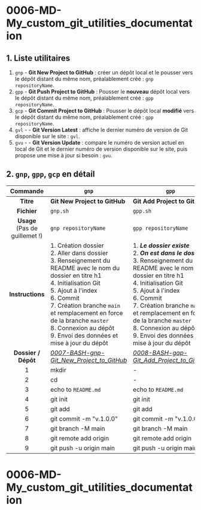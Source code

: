 # 0006-MD-My_custom_git_utilities_documentation

## 1. Liste utilitaires

1. `gnp` - **Git New Project to GitHub** : créer un dépôt local et le pousser vers le dépôt distant du même nom, préalablement créé : `gnp repositoryName`.
1. `gpp` - **Git Push Project to GitHub** : Pousser le **nouveau** dépôt local vers le dépôt distant du même nom, préalablement créé : `gpp repositoryName`.
1. `gcp` - **Git Commit Project to GitHub** : Pousser le dépôt local **modifié** vers le dépôt distant du même nom, préalablement créé : `gpp repositoryName`. 
1. `gvl` -  - **Git Version Latest** : affiche le dernier numéro de version de Git disponible sur le site : `gvl`.
1. `gvu` -  - **Git Version Update** : compare le numéro de version actuel en local de Git et le dernier numéro de version disponible sur le site, puis propose une mise à jour si besoin : `gvu`.

## 2. `gnp`, `gpp`, `gcp` en détail

|Commande|`gnp`|`gpp`|`gcp`|
|:---:|---|---|---|
|**Titre**|**Git New Project to GitHub**|**Git Add Project to GitHub**|**Git Add Commit Push Project to GitHub**|
|**Fichier**|`gnp.sh`|`gpp.sh`|`gcp.sh`|
|**Usage**<br />(Pas de guillemet !)|`gnp repositoryName`|`gpp repositoryName`|`gcp commitMessage`|
|**Instructions**|1. Création dossier<br />2. Aller dans dossier<br />3. Renseignement du README avec le nom du dossier en titre h1<br />4. Initialisation Git<br />5. Ajout à l'index<br />6. Commit<br />7. Création branche `main` et remplacement en force de la branche `master`<br />8. Connexion au dépôt<br />9. Envoi des données et mise à jour du dépôt|1. ***Le dossier existe***<br />2. ***On est dans le dossier***<br />3. Renseignement du README avec le nom du dossier en titre h1<br />4. Initialisation Git<br />5. Ajout à l'index<br />6. Commit<br />7. Création branche `main` et remplacement en force de la branche `master`<br />8. Connexion au dépôt<br />9. Envoi des données et mise à jour du dépôt|1. ***Le dossier existe***<br />2. ***On est dans le dossier***<br />3. ***Le README est déjà renseigné***<br />4. ***Git est déjà initialisé***<br />5. Ajout à l'index<br />6. Commit<br />7. **La  branche `main` est déjà créée et on est dessus**<br />8. ***Le dépôt est déjà connecté***<br />9. Envoi des données et mise à jour du dépôt|
|**Dossier / Dépôt**|*[0007-BASH-gnp-Git_New_Project_to_GitHub](https://github.com/LDdvlp/0007-BASH-gnp-Git_New_Project_to_GitHub)*|*[0008-BASH-gap-Git_Add_Project_to_GitHub](https://github.com/LDdvlp/0008-BASH-gap-Git_Add_Project_to_GitHub)*|*[0009-BASH-gpp-Git_Add_Commit_Push_Project_to_GitHub](https://github.com/LDdvlp/0009-BASH-gpp-Git_Add_Commit_Push_Project_to_GitHub)*|
|1|mkdir|-|-|
|2|cd|-|-|
|3|echo to `README.md`|echo to `README.md`|-|
|4|git init|git init|-|
|5|git add|git add|git add|
|6|git commit -m "v.1.0.0"|git commit -m "v.1.0.0"|git commit -m|
|7|git branch -M main|git branch -M main|-|
|8|git remote add origin|git remote add origin|-|
|9|git push -u origin main|git push -u origin main|git push -u origin main|


# 0006-MD-My_custom_git_utilities_documentation
